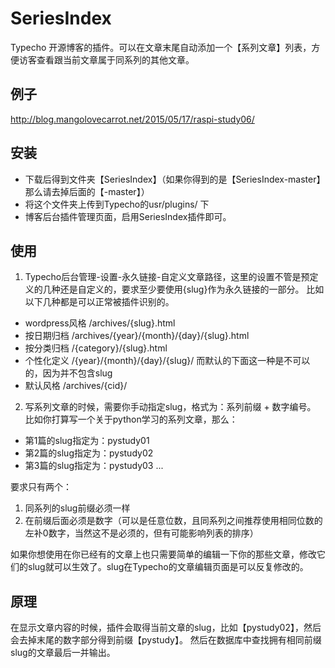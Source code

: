 # SeriesIndex
Typecho 开源博客的插件。可以在文章末尾自动添加一个【系列文章】列表，方便访客查看跟当前文章属于同系列的其他文章。

## 例子
http://blog.mangolovecarrot.net/2015/05/17/raspi-study06/

## 安装
- 下载后得到文件夹【SeriesIndex】（如果你得到的是【SeriesIndex-master】那么请去掉后面的【-master】）
- 将这个文件夹上传到Typecho的usr/plugins/ 下
- 博客后台插件管理页面，启用SeriesIndex插件即可。

## 使用
1. Typecho后台管理-设置-永久链接-自定义文章路径，这里的设置不管是预定义的几种还是自定义的，要求至少要使用{slug}作为永久链接的一部分。
比如以下几种都是可以正常被插件识别的。
- wordpress风格 /archives/{slug}.html
- 按日期归档 /archives/{year}/{month}/{day}/{slug}.html
- 按分类归档 /{category}/{slug}.html
- 个性化定义 /{year}/{month}/{day}/{slug}/
而默认的下面这一种是不可以的，因为并不包含slug
- 默认风格 /archives/{cid}/

2. 写系列文章的时候，需要你手动指定slug，格式为：系列前缀 + 数字编号。
比如你打算写一个关于python学习的系列文章，那么：
- 第1篇的slug指定为：pystudy01
- 第2篇的slug指定为：pystudy02
- 第3篇的slug指定为：pystudy03
...


要求只有两个：
1. 同系列的slug前缀必须一样 
2. 在前缀后面必须是数字（可以是任意位数，且同系列之间推荐使用相同位数的左补0数字，当然这不是必须的，但有可能影响列表的排序）

如果你想使用在你已经有的文章上也只需要简单的编辑一下你的那些文章，修改它们的slug就可以生效了。slug在Typecho的文章编辑页面是可以反复修改的。

## 原理
在显示文章内容的时候，插件会取得当前文章的slug，比如【pystudy02】，然后会去掉末尾的数字部分得到前缀【pystudy】。
然后在数据库中查找拥有相同前缀slug的文章最后一并输出。
